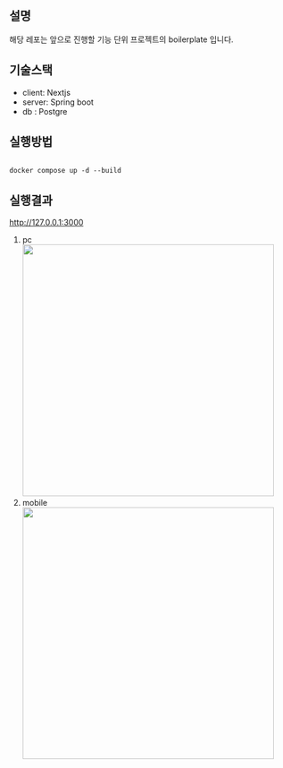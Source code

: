 ## 설명
해당 레포는 앞으로 진행할 기능 단위 프로젝트의 boilerplate 입니다. 


## 기술스택
- client: Nextjs
- server: Spring boot
- db    : Postgre


## 실행방법
```

docker compose up -d --build

```

## 실행결과
http://127.0.0.1:3000 
1. pc
   <br/>
   <img src="https://github.com/rlaclgh/boilerplate/assets/46914232/a423e314-5957-4d7c-948c-a738ef5c668a" width="450px" ></img>
   <br/>
2. mobile
   <br/>
   <img src="https://github.com/rlaclgh/boilerplate/assets/46914232/7287a912-6a54-473c-9ed0-33d243ad9794" width="450px" ></img>
   <br/>


